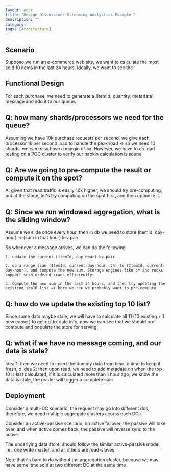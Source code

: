 ```yaml
---
layout: post
title: "Design Discussion: Streaming Analystics Example "
description: ""
category: 
tags: [Architecture]
---
```

Scenario
-----------
Suppose we run an e-commerce web site, we want to calculate the most sold 10 items in the last 24 hours. Ideally, we want to see the 


Functional Design
----------
For each purchase, we need to generate a (itemId, quantity, metadata) message and add it to our queue.


Q: how many shards/processors we need for the queue?
--------------
Assuming we have 10k purchase requests per second, we give each processor 1k per second load to handle the peak load => so we need 10 shards, we can easy have a margin of 5x. However, we have to do load testing on a POC cluster to verify our napkin calculation is sound


Q: Are we going to pre-compute the result or compute it on the spot?
--------------
A: given that read traffic is easily 10x higher, we should try pre-computing, but at the stage, let's try computing on the spot first, and then optimize it.

Q: Since we run windowed aggregation, what is the sliding window?
------------
Assume we slide once every hour, then in db we need to store (itemId, day-hour) -> (sum in that hour) k-v pair

So whenever a message arrives, we can do the following
```
1. update the current (itemId, day-hour) kv pair

2. do a range scan (ItemId, current-day-hour -24) to (ItemId, current-day-hour), and compute the new sum. Storage engines like c* and rocks support such ordered scans efficiently.

3. Compute the new sum in the last 24 hours, and then try updating the existing top10 list => here we see we probably want to pre-compute 

```
Q: how do we update the existing top 10 list?
------------
Since some data maybe stale, we will have to calculate all 11 (10 existing + 1 new comer) to get up-to-date info, now we can see that we should pre-compute and populate the store for serving


Q: what if we have no message coming, and our data is stale? 
----------
Idea 1: then we need to insert the dummy data from time to time to keep it fresh, o
Idea 2: then upon read, we need to add metadata on when the top 10 is last calculated, if it is calculated more than 1 hour ago, we know the data is stale, the reader will trigger a complete calc


Deployment
------------
Consider a multi-DC scenario, the request may go into different dcs, therefore, we need multiple aggregate clusters acorss each DCs 

Consider an active-passive scenario, on active failover, the passive will take over, and when active comes back, the passive will reverse sync to the active

The underlying data store, should follow the similar active-passive model, i.e., one write master, and all others are read-slaves

Note that its hard to do without the aggregation cluster, because we may have same itme sold at two different DC at the same time
